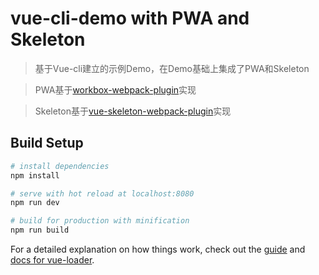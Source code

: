 # vue-cli-demo with PWA and Skeleton

> 基于Vue-cli建立的示例Demo，在Demo基础上集成了PWA和Skeleton

> PWA基于[workbox-webpack-plugin](https://developers.google.cn/web/tools/workbox/)实现

> Skeleton基于[vue-skeleton-webpack-plugin](https://github.com/lavas-project/vue-skeleton-webpack-plugin)实现

## Build Setup

``` bash
# install dependencies
npm install

# serve with hot reload at localhost:8080
npm run dev

# build for production with minification
npm run build
```

For a detailed explanation on how things work, check out the [guide](http://vuejs-templates.github.io/webpack/) and [docs for vue-loader](http://vuejs.github.io/vue-loader).

